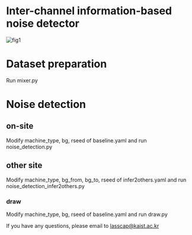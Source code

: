 # Inter-channel information-based noise detector

![fig1](https://github.com/jim8220/ic_ib_nd/assets/68427972/cc192122-db30-4c8b-a06e-4fe142e92381)

# Dataset preparation
Run mixer.py
# Noise detection
## on-site
Modify machine_type, bg, rseed of baseline.yaml and run noise_detection.py
## other site
Modify machine_type, bg_from, bg_to, rseed of infer2others.yaml and run noise_detection_infer2others.py

### draw
Modify machine_type, bg, rseed of baseline.yaml and run draw.py

If you have any questions, please email to lasscap@kaist.ac.kr

